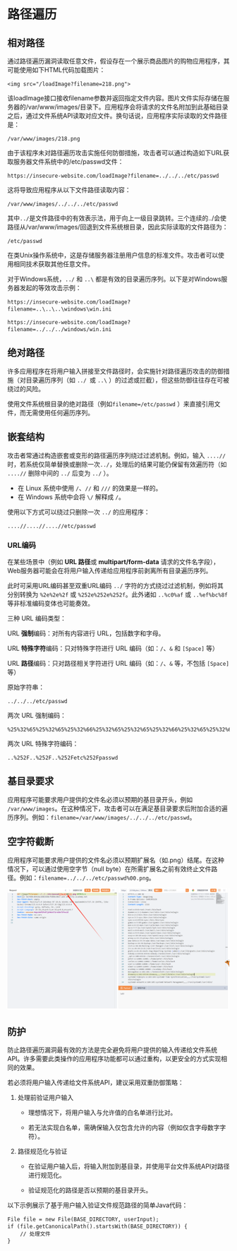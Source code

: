 # 路径遍历

## 相对路径

通过路径遍历漏洞读取任意文件，假设存在一个展示商品图片的购物应用程序，其可能使用如下HTML代码加载图片：

```
<img src="/loadImage?filename=218.png">
```



该loadImage接口接收filename参数并返回指定文件内容。图片文件实际存储在服务器的/var/www/images/目录下。应用程序会将请求的文件名附加到此基础目录之后，通过文件系统API读取对应文件。换句话说，应用程序实际读取的文件路径是：

```
/var/www/images/218.png
```



由于该程序未对路径遍历攻击实施任何防御措施，攻击者可以通过构造如下URL获取服务器文件系统中的/etc/passwd文件：

```
https://insecure-website.com/loadImage?filename=../../../etc/passwd
```

这将导致应用程序从以下文件路径读取内容：

```
/var/www/images/../../../etc/passwd
```



其中`../`是文件路径中的有效表示法，用于向上一级目录跳转。三个连续的../会使路径从/var/www/images/回退到文件系统根目录，因此实际读取的文件路径为：

```
/etc/passwd
```

在类Unix操作系统中，这是存储服务器注册用户信息的标准文件。攻击者可以使用相同技术获取其他任意文件。



对于Windows系统，`../` 和 `..\` 都是有效的目录遍历序列。以下是对Windows服务器发起的等效攻击示例：

```
https://insecure-website.com/loadImage?filename=..\..\..\windows\win.ini
```

```
https://insecure-website.com/loadImage?filename=../../../windows/win.ini
```



## 绝对路径

许多应用程序在将用户输入拼接至文件路径时，会实施针对路径遍历攻击的防御措施（对目录遍历序列（如 `../ `或 `..\` ）的过滤或拦截），但这些防御往往存在可被绕过的风险。

使用文件系统根目录的绝对路径（例如`filename=/etc/passwd` ）来直接引用文件，而无需使用任何遍历序列。



## 嵌套结构

攻击者常通过构造嵌套或变形的路径遍历序列绕过过滤机制。例如，输入 `....//` 时，若系统仅简单替换或删除一次`../`，处理后的结果可能仍保留有效遍历符（如 `....//` 删除中间的 `../` 后变为 `../` ）。

- 在 Linux 系统中使用 `/`、`//` 和 `///` 的效果是一样的。
- 在 Windows 系统中会将 `\/` 解释成 `/`。



使用以下方式可以绕过只删除一次 `../` 的应用程序：

```
....//....//....//etc/passwd
```



### URL编码

在某些场景中（例如 **URL 路径**或 **multipart/form-data** 请求的文件名字段），Web服务器可能会在将用户输入传递给应用程序前剥离所有目录遍历序列。

此时可采用URL编码甚至双重URL编码 `../` 字符的方式绕过过滤机制，例如将其分别转换为 `%2e%2e%2f` 或 `%252e%252e%252f`。此外诸如 `..%c0%af` 或 `..%ef%bc%8f` 等非标准编码变体也可能奏效。



三种 URL 编码类型：

URL **强制**编码：对所有内容进行 URL，包括数字和字母。

URL **特殊字符**编码：只对特殊字符进行 URL 编码（如：`/`、`&` 和 `[Space]` 等）

URL **路径**编码：只对路径相关字符进行 URL 编码（如：`/`、`&` 等，不包括 `[Space]` 等）



原始字符串：

```
../../../etc/passwd
```

两次 URL 强制编码：

```
%25%32%65%25%32%65%25%32%66%25%32%65%25%32%65%25%32%66%25%32%65%25%32%65%25%32%66%25%36%35%25%37%34%25%36%33%25%32%66%25%37%30%25%36%31%25%37%33%25%37%33%25%37%37%25%36%34
```

两次 URL 特殊字符编码：

```
..%252F..%252F..%252Fetc%252Fpasswd
```



## 基目录要求

应用程序可能要求用户提供的文件名必须以预期的基目录开头，例如 `/var/www/images`。在这种情况下，攻击者可以在满足基目录要求后附加合适的遍历序列。例如：`filename=/var/www/images/../../../etc/passwd`。



## 空字符截断

应用程序可能要求用户提供的文件名必须以预期扩展名（如.png）结尾。在这种情况下，可以通过使用空字节（null byte）在所需扩展名之前有效终止文件路径。例如：`filename=../../../etc/passwd%00.png`。

![image-20250309090252206](./images/%E8%B7%AF%E5%BE%84%E9%81%8D%E5%8E%86.assets/image-20250309090252206.png)



## 防护

防止路径遍历漏洞最有效的方法是完全避免将用户提供的输入传递给文件系统API。许多需要此类操作的应用程序功能都可以通过重构，以更安全的方式实现相同的效果。

若必须将用户输入传递给文件系统API，建议采用双重防御策略：

1. 处理前验证用户输入

    - 理想情况下，将用户输入与允许值的白名单进行比对。

    - 若无法实现白名单，需确保输入仅包含允许的内容（例如仅含字母数字字符）。

2. 路径规范化与验证

    - 在验证用户输入后，将输入附加到基目录，并使用平台文件系统API对路径进行规范化。

    - 验证规范化的路径是否以预期的基目录开头。



以下示例展示了基于用户输入验证文件规范路径的简单Java代码：

```
File file = new File(BASE_DIRECTORY, userInput);  
if (file.getCanonicalPath().startsWith(BASE_DIRECTORY)) {  
    // 处理文件  
}  
```


